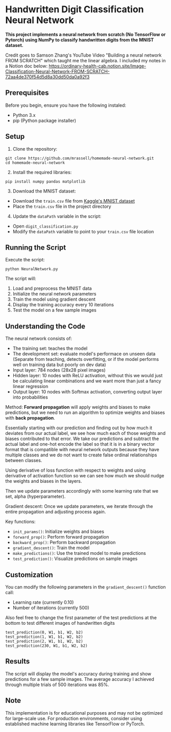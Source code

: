# Handwritten Digit Classification Neural Network

**This project implements a neural network from scratch (No TensorFlow or Pytorch) using NumPy to classify handwritten digits from the MNIST dataset.**

Credit goes to Samson Zhang's YouTube Video "Building a neural network FROM SCRATCH" which taught me the linear algebra. I included my notes in a Notion doc below:
https://ordinary-health-cab.notion.site/Image-Classification-Neural-Network-FROM-SCRATCH-72aa4de370f54d5d8a30dd50da0a92f3


## Prerequisites

Before you begin, ensure you have the following instaled:
- Python 3.x
- pip (Python package installer)

## Setup

1. Clone the repository:
``` 
git clone https://github.com/mrassell/homemade-neural-network.git
cd homemade-neural-network
```
2. Install the required libraries:
```
pip install numpy pandas matplotlib
``` 
3. Download the MNIST dataset:
- Download the `train.csv` file from [Kaggle's MNIST dataset](https://www.kaggle.com/competitions/digit-recognizer/data)
- Place the `train.csv` file in the project directory

4. Update the `dataPath` variable in the script:
- Open `digit_classification.py`
- Modify the `dataPath` variable to point to your `train.csv` file location

## Running the Script

Execute the script:
```
python NeuralNetwork.py
```
The script will:
1. Load and preprocess the MNIST data
2. Initialize the neural network parameters
3. Train the model using gradient descent
4. Display the training accuracy every 10 iterations
5. Test the model on a few sample images

## Understanding the Code

The neural network consists of:
- The training set: teaches the model
- The development set: evaluate model's performace on unseen data (Separate from teaching, detects overfitting, 
  or if the model performs well on training data but poorly on dev data)
- Input layer: 784 nodes (28x28 pixel images) 
- Hidden layer: 10 nodes with ReLU activation, without this we would just be calculating linear combinations and we want more than just a fancy linear regression 
- Output layer: 10 nodes with Softmax activation, converting output layer into probabilities
  
Method: **Forward propagation** will apply weights and biases to make predictions, but we need to run an algorithm to optimize weights and biases with **back propagation**. 

Essentially starting with our prediction and finding out by how much it deviates from our actual label, we see how much each of those weights and biases contributed to that error.
We take our predictions and subtract the actual label and one-hot encode the label so that it is in a binary vector format that is compatible with neural network outputs because they have multiple classes and we do not want to create false ordinal relationships between classes.

Using derivative of loss function with respect to weights and using derivative of activation function so we can see how much we should nudge the weights and biases in the layers. 

Then we update parameters accordingly with some learning rate that we set, alpha (hyperparameter).

Gradient descent: Once we update parameters, we iterate through the entire propagation and adjusting process again.

Key functions:
- `init_params()`: Initialize weights and biases
- `forward_prop()`: Perform forward propagation
- `backward_prop()`: Perform backward propagation
- `gradient_descent()`: Train the model
- `make_predictions()`: Use the trained model to make predictions
- `test_prediction()`: Visualize predictions on sample images

## Customization

You can modify the following parameters in the `gradient_descent()` function call:
- Learning rate (currently 0.10)
- Number of iterations (currently 500)

Also feel free to change the first parameter of the test predictions at the bottom to test different images of handwritten digits
```
test_prediction(0, W1, b1, W2, b2)
test_prediction(1, W1, b1, W2, b2)
test_prediction(2, W1, b1, W2, b2)
test_prediction(230, W1, b1, W2, b2)

```

## Results

The script will display the model's accuracy during training and show predictions for a few sample images.
The average accuracy I achieved through multiple trials of 500 iterations was 85%.

## Note

This implementation is for educational purposes and may not be optimized for large-scale use. For production environments, consider using established machine learning libraries like TensorFlow or PyTorch.
